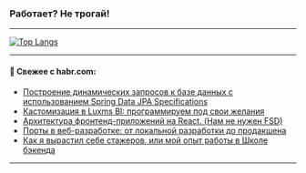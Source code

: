 ### Работает? Не трогай!

---
<!--
#### 🛠️ Technical stack:

![Java](https://img.shields.io/badge/Java-informational?logo=Oracle&style=flat&logoColor=white&color=FF4500)
![Kotlin](https://img.shields.io/badge/Kotlin-informational?logo=Kotlin&style=flat&logoColor=white&color=774D97)
![TS](https://img.shields.io/badge/TypeScript-informational?logo=typeScript&style=flat&logoColor=black&color=017acc)
![Python](https://img.shields.io/badge/Python-informational?logo=Python&style=flat&logoColor=black&color=ffdd54) <br>
![Spring](https://img.shields.io/badge/Spring-informational?logo=Spring&style=flat&logoColor=white&color=6DB33F) 
![SpringBoot](https://img.shields.io/badge/SpringBoot-informational?logo=SpringBoot&style=flat&logoColor=white&color=6DB33F)
![Nest](https://img.shields.io/badge/NestJS-informational?logo=NestJS&style=flat&logoColor=white&color=E0234E) 
![NodeJS](https://img.shields.io/badge/NodeJS-informational?logo=node.js&style=flat&logoColor=white&color=70A760)<br>
![PostgreSQL](https://img.shields.io/badge/PostgreSQL-informational?logo=PostgreSQL&style=flat&logoColor=white&color=DAA520)
![MongoDB](https://img.shields.io/badge/MongoDB-informational?logo=MongoDB&style=flat&logoColor=white&color=870000)
![Apache](https://img.shields.io/badge/Apache-informational?logo=apache&style=flat&logoColor=white&color=f74e28)

___ 
-->

<!--- #### 🛠️ : --->

[![Top Langs](https://github-readme-stats-82jvfl3w3-advtsettinggmailcoms-projects.vercel.app/api/top-langs/?username=zloylis&langs_count=10&hide_title=true&title_color=e6edf3&size_weight=0.5&count_weight=0.5&layout=compact&hide_progress=true&hide_border=true&theme=dracula)](https://github.com/zloylis)

<!---


####  :octocat:&nbsp;&nbsp; Статистика:

![GitHub stats](https://github-readme-stats-u2qms2cxw-advtsettinggmailcoms-projects.vercel.app/api?username=zloylis&show_icons=true&hide_border=true&theme=dracula&title_color=e6edf3&include_all_commits=true&count_private=true&hide_rank=false&hide_title=true&rank_icon=github)
-->
---

#### 💬 Свежее с habr.com:

<!-- BLOG-POST-LIST:START -->
- [Построение динамических запросов к базе данных с использованием Spring Data JPA Specifications](https://habr.com/ru/articles/870698/?utm_source=habrahabr&utm_medium=rss&utm_campaign=870698)
- [Кастомизация в Luxms BI: программируем под свои желания](https://habr.com/ru/companies/luxms_bi/articles/870684/?utm_source=habrahabr&utm_medium=rss&utm_campaign=870684)
- [Архитектура фронтенд-приложений на React. &lpar;Нам не нужен FSD&rpar;](https://habr.com/ru/companies/doubletapp/articles/870236/?utm_source=habrahabr&utm_medium=rss&utm_campaign=870236)
- [Порты в веб-разработке: от локальной разработки до продакшена](https://habr.com/ru/articles/870658/?utm_source=habrahabr&utm_medium=rss&utm_campaign=870658)
- [Как я вырастил себе стажеров, или мой опыт работы в Школе бэкенда](https://habr.com/ru/companies/psb/articles/870656/?utm_source=habrahabr&utm_medium=rss&utm_campaign=870656)
<!-- BLOG-POST-LIST:END -->

---

